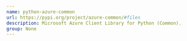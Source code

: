 ```yaml
---
name: python-azure-common
url: https://pypi.org/project/azure-common/#files
description: Microsoft Azure Client Library for Python (Common).
group: None
---
```

